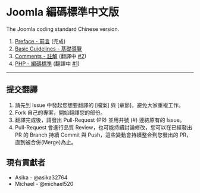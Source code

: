 Joomla 編碼標準中文版
=============================

The Joomla coding standard Chinese version.

1. [Preface - 前言](preface.md) (完成)
2. [Basic Guidelines - 基礎導覽](basic-guidelines.md)
3. [Comments - 註解](comments.md) (翻譯中 [#2](https://github.com/asika32764/Joomla-Coding-Stanard-Chinese/issues/2))
4. [PHP - 編碼標準](php.md) (翻譯中 [#1](https://github.com/asika32764/Joomla-Coding-Stanard-Chinese/issues/1))

-----

## 提交翻譯 

1. 請先到 Issue 中發起您想要翻譯的 [檔案] 與 [章節]，避免大家重複工作。
2. Fork 自己的專案，開始翻譯您的部份。
3. 翻譯完成後，請發出 Pull-Request (PR) 並用井號 (#) 連結原有的 Issue。
4. Pull-Request 會進行品質 Review，也可能持續討論修改，您可以在已經發出 PR 的 Branch 持續 Commit 與 Push，這些變動會持續整合到您發出的 PR，直到被合併(Merge)為止。

## 現有貢獻者

* Asika - @asika32764
* Michael - @michael520
